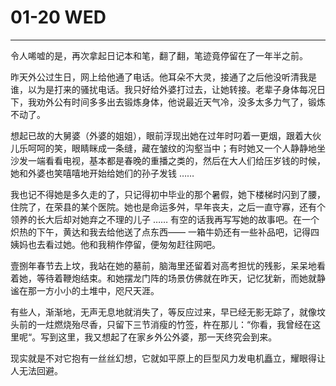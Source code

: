 # 01-20 WED

****

令人唏嘘的是，再次拿起日记本和笔，翻了翻，笔迹竟停留在了一年半之前。

昨天外公过生日，网上给他通了电话。他耳朵不大灵，接通了之后他没听清我是谁，以为是打来的骚扰电话。我只好给外婆打过去，让她转接。老辈子身体每况日下，我劝外公有时间多多出去锻炼身体，他说最近天气冷，没多太多力气了，锻炼不动了。

想起已故的大舅婆（外婆的姐姐），眼前浮现出她在过年时叼着一更烟，跟着大伙儿乐呵呵的笑，眼睛眯成一条缝，藏在皱纹的沟壑当中；有时她又一个人静静地坐沙发一端看看电视，基本都是春晚的重播之类的，然后在大人们给压岁钱的时候，她和外婆也笑嘻嘻地开始给她们的孙子发钱 ……&#x20;

我也记不得她是多久走的了，只记得初中毕业的那个暑假，她下楼梯时闪到了腰，住院了，在荣县的某个医院。她也是命运多舛，早年丧夫，之后一直守寡，还有个领养的长大后却对她弃之不理的儿子 …… 有空的话我再写写她的故事吧。在一个炽热的下午，黄达和我去给他送了点东西—— 一箱牛奶还有一些补品吧，记得四姨妈也去看过她。他和我稍作停留，便匆匆赶往网吧。

壹捌年春节去上坟，我站在她的墓前，脑海里还留着对高考担忧的残影，呆呆地看着她，等待着鞭炮结束。和她摆龙门阵的场景仿佛就在昨天，记忆犹新，而她就静谧在那一方小小的土堆中，咫尺天涯。

有些人，渐渐地，无声无息地就消失了，等反应过来，早已经无影无踪了，就像坟头前的一炷燃烧殆尽香，只留下三节消瘦的竹签，杵在那儿：“你看，我曾经在这里呢“。写到这里，我又想起了在家乡外公外婆，那一天终究会到来。

现实就是不对它抱有一丝丝幻想，它就如平原上的巨型风力发电机矗立，耀眼得让人无法回避。



